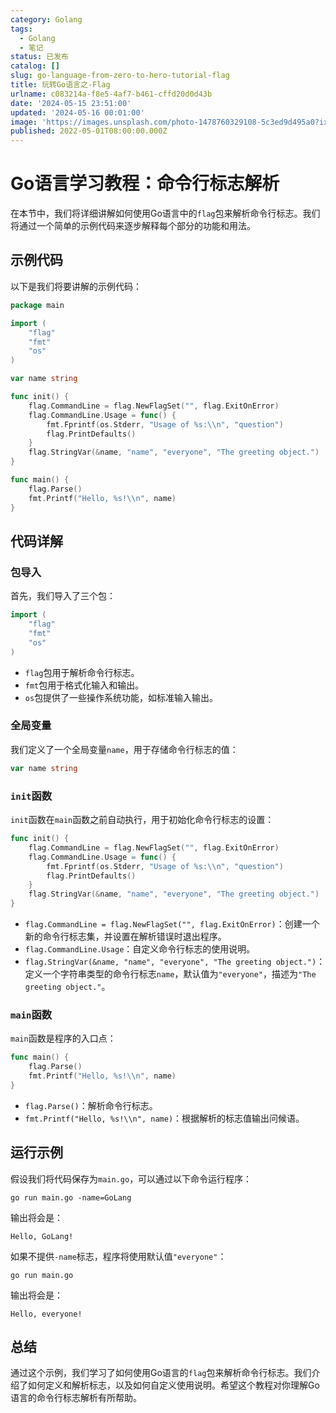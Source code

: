 ```yaml
---
category: Golang
tags:
  - Golang
  - 笔记
status: 已发布
catalog: []
slug: go-language-from-zero-to-hero-tutorial-flag
title: 玩转Go语言之-Flag
urlname: c083214a-f8e5-4af7-b461-cffd20d0d43b
date: '2024-05-15 23:51:00'
updated: '2024-05-16 00:01:00'
image: 'https://images.unsplash.com/photo-1478760329108-5c3ed9d495a0?ixlib=rb-4.0.3&q=85&fm=jpg&crop=entropy&cs=srgb'
published: 2022-05-01T08:00:00.000Z
---
```


# Go语言学习教程：命令行标志解析


在本节中，我们将详细讲解如何使用Go语言中的`flag`包来解析命令行标志。我们将通过一个简单的示例代码来逐步解释每个部分的功能和用法。


## 示例代码


以下是我们将要讲解的示例代码：


```go
package main

import (
	"flag"
	"fmt"
	"os"
)

var name string

func init() {
	flag.CommandLine = flag.NewFlagSet("", flag.ExitOnError)
	flag.CommandLine.Usage = func() {
		fmt.Fprintf(os.Stderr, "Usage of %s:\\n", "question")
		flag.PrintDefaults()
	}
	flag.StringVar(&name, "name", "everyone", "The greeting object.")
}

func main() {
	flag.Parse()
	fmt.Printf("Hello, %s!\\n", name)
}

```


## 代码详解


### 包导入


首先，我们导入了三个包：


```go
import (
	"flag"
	"fmt"
	"os"
)

```

- `flag`包用于解析命令行标志。
- `fmt`包用于格式化输入和输出。
- `os`包提供了一些操作系统功能，如标准输入输出。

### 全局变量


我们定义了一个全局变量`name`，用于存储命令行标志的值：


```go
var name string
```


### `init`函数


`init`函数在`main`函数之前自动执行，用于初始化命令行标志的设置：


```go
func init() {
	flag.CommandLine = flag.NewFlagSet("", flag.ExitOnError)
	flag.CommandLine.Usage = func() {
		fmt.Fprintf(os.Stderr, "Usage of %s:\\n", "question")
		flag.PrintDefaults()
	}
	flag.StringVar(&name, "name", "everyone", "The greeting object.")
}
```

- `flag.CommandLine = flag.NewFlagSet("", flag.ExitOnError)`：创建一个新的命令行标志集，并设置在解析错误时退出程序。
- `flag.CommandLine.Usage`：自定义命令行标志的使用说明。
- `flag.StringVar(&name, "name", "everyone", "The greeting object.")`：定义一个字符串类型的命令行标志`name`，默认值为`"everyone"`，描述为`"The greeting object."`。

### `main`函数


`main`函数是程序的入口点：


```go
func main() {
	flag.Parse()
	fmt.Printf("Hello, %s!\\n", name)
}
```

- `flag.Parse()`：解析命令行标志。
- `fmt.Printf("Hello, %s!\\n", name)`：根据解析的标志值输出问候语。

## 运行示例


假设我们将代码保存为`main.go`，可以通过以下命令运行程序：


```text
go run main.go -name=GoLang
```


输出将会是：


```text
Hello, GoLang!
```


如果不提供`-name`标志，程序将使用默认值`"everyone"`：


```text
go run main.go
```


输出将会是：


```text
Hello, everyone!
```


## 总结


通过这个示例，我们学习了如何使用Go语言的`flag`包来解析命令行标志。我们介绍了如何定义和解析标志，以及如何自定义使用说明。希望这个教程对你理解Go语言的命令行标志解析有所帮助。

